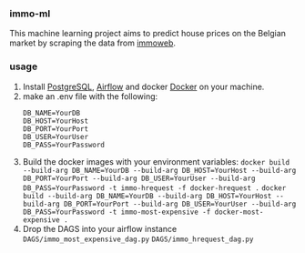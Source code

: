 ### immo-ml
This machine learning project aims to predict house prices on the Belgian market by scraping the data from [immoweb](https://www.immoweb.be/).

### usage 
1. Install [PostgreSQL](https://www.postgresql.org/), [Airflow](https://airflow.apache.org/) and docker [Docker](https://www.docker.com/) on your machine.
2. make an .env file with the following:
   ```
   DB_NAME=YourDB
   DB_HOST=YourHost
   DB_PORT=YourPort
   DB_USER=YourUser
   DB_PASS=YourPassword
   ```
3. Build the docker images with your environment variables:
   `docker build --build-arg DB_NAME=YourDB --build-arg DB_HOST=YourHost --build-arg DB_PORT=YourPort --build-arg DB_USER=YourUser --build-arg DB_PASS=YourPassword -t immo-hrequest -f docker-hrequest .`
   `docker build --build-arg DB_NAME=YourDB --build-arg DB_HOST=YourHost --build-arg DB_PORT=YourPort --build-arg DB_USER=YourUser --build-arg DB_PASS=YourPassword -t immo-most-expensive -f docker-most-expensive .`
4. Drop the DAGS into your airflow instance
   `DAGS/immo_most_expensive_dag.py`
   `DAGS/immo_hrequest_dag.py`
   


